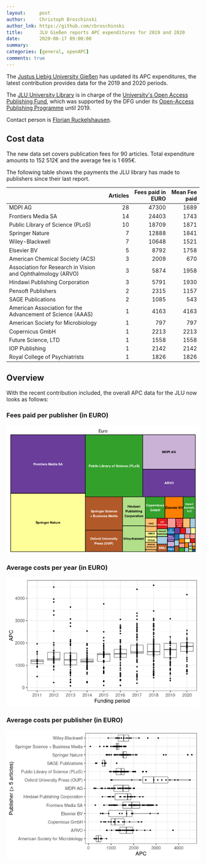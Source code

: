 ```yaml
---
layout:     post
author:     Christoph Broschinski
author_lnk: https://github.com/cbroschinski
title:      JLU Gießen reports APC expenditures for 2019 and 2020
date:       2020-06-17 09:00:00
summary:    
categories: [general, openAPC]
comments: true
---
```





The [Justus Liebig University Gießen](https://www.uni-giessen.de/cms/welcome?set_language=en) has updated its APC expenditures, the latest contribution provides data for the 2019 and 2020 periods.

The [JLU University Library](https://www.uni-giessen.de/ub/en?set_language=en) is in charge of the [University's Open Access Publishing Fund](https://www.uni-giessen.de/ub/en/digitales-publizieren-en/openaccess-en/oafonds-en?set_language=en), which was supported by the DFG under its [Open-Access Publishing Programme](http://www.dfg.de/en/research_funding/programmes/infrastructure/lis/funding_opportunities/open_access/) until 2019.

Contact person is [Florian Ruckelshausen](mailto:openaccess@bibsys.uni-giessen.de).

## Cost data



The new data set covers publication fees for 90 articles. Total expenditure amounts to 152 512€ and the average fee is 1 695€.

The following table shows the payments the JLU library has made to publishers since their last report.


|                                                            | Articles| Fees paid in EURO| Mean Fee paid|
|:-----------------------------------------------------------|--------:|-----------------:|-------------:|
|MDPI AG                                                     |       28|             47300|          1689|
|Frontiers Media SA                                          |       14|             24403|          1743|
|Public Library of Science (PLoS)                            |       10|             18709|          1871|
|Springer Nature                                             |        7|             12888|          1841|
|Wiley-Blackwell                                             |        7|             10648|          1521|
|Elsevier BV                                                 |        5|              8792|          1758|
|American Chemical Society (ACS)                             |        3|              2009|           670|
|Association for Research in Vision and Ophthalmology (ARVO) |        3|              5874|          1958|
|Hindawi Publishing Corporation                              |        3|              5791|          1930|
|Pensoft Publishers                                          |        2|              2315|          1157|
|SAGE Publications                                           |        2|              1085|           543|
|American Association for the Advancement of Science (AAAS)  |        1|              4163|          4163|
|American Society for Microbiology                           |        1|               797|           797|
|Copernicus GmbH                                             |        1|              2213|          2213|
|Future Science, LTD                                         |        1|              1558|          1558|
|IOP Publishing                                              |        1|              2142|          2142|
|Royal College of Psychiatrists                              |        1|              1826|          1826|

## Overview

With the recent contribution included, the overall APC data for the JLU now looks as follows:

### Fees paid per publisher (in EURO)

![plot of chunk tree_giessen_2020_06_17_full](/figure/tree_giessen_2020_06_17_full-1.png)

###  Average costs per year (in EURO)

![plot of chunk box_giessen_2020_06_17_year_full](/figure/box_giessen_2020_06_17_year_full-1.png)

###  Average costs per publisher (in EURO)

![plot of chunk box_giessen_2020_06_17_publisher_full](/figure/box_giessen_2020_06_17_publisher_full-1.png)
